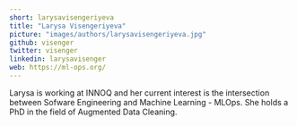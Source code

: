 ```yaml
---
short: larysavisengeriyeva
title: "Larysa Visengeriyeva"
picture: "images/authors/larysavisengeriyeva.jpg"
github: visenger
twitter: visenger
linkedin: larysavisenger
web: https://ml-ops.org/
---
```


Larysa is working at INNOQ and her current interest is the intersection between Sofware Engineering
and Machine Learning - MLOps. She holds a PhD in the field of Augmented Data Cleaning.